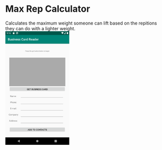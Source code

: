 # Max Rep Calculator
Calculates the maximum weight someone can lift based on the repitions they can do with a lighter weight.
<br/><img src="images/Business%20Card%20Reader%20Screenshot.png" width="200">
